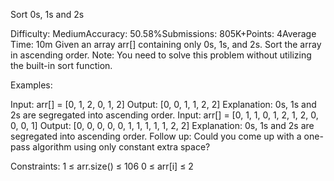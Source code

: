 Sort 0s, 1s and 2s

Difficulty: MediumAccuracy: 50.58%Submissions: 805K+Points: 4Average Time: 10m
Given an array arr[] containing only 0s, 1s, and 2s. Sort the array in ascending order.
Note: You need to solve this problem without utilizing the built-in sort function.

Examples:

Input: arr[] = [0, 1, 2, 0, 1, 2]
Output: [0, 0, 1, 1, 2, 2]
Explanation: 0s, 1s and 2s are segregated into ascending order.
Input: arr[] = [0, 1, 1, 0, 1, 2, 1, 2, 0, 0, 0, 1]
Output: [0, 0, 0, 0, 0, 1, 1, 1, 1, 1, 2, 2]
Explanation: 0s, 1s and 2s are segregated into ascending order.
Follow up: Could you come up with a one-pass algorithm using only constant extra space?

Constraints:
1 ≤ arr.size() ≤ 106
0 ≤ arr[i] ≤ 2

